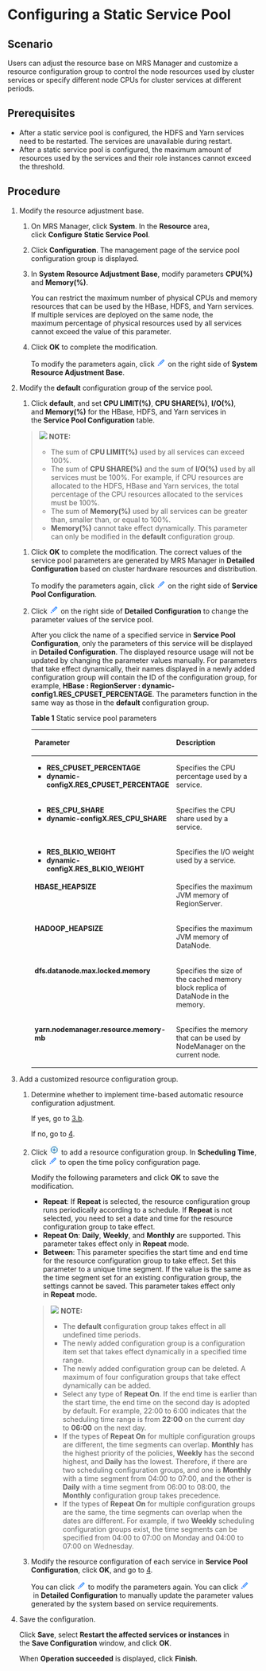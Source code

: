 # Configuring a Static Service Pool<a name="EN-US_TOPIC_0125376104"></a>

## Scenario<a name="section36446384185849"></a>

Users can adjust the resource base on MRS Manager and customize a resource configuration group to control the node resources used by cluster services or specify different node CPUs for cluster services at different periods.

## Prerequisites<a name="section41676267185911"></a>

-   After a static service pool is configured, the HDFS and Yarn services need to be restarted. The services are unavailable during restart.
-   After a static service pool is configured, the maximum amount of resources used by the services and their role instances cannot exceed the threshold.

## Procedure<a name="section1786339185927"></a>

1.  Modify the resource adjustment base.
    1.  On MRS Manager, click  **System**. In the **Resource** area, click **Configure** **Static Service Pool**.
    2.  Click  **Configuration**. The management page of the service pool configuration group is displayed.
    3.  In  **System Resource Adjustment Base**, modify parameters **CPU\(%\)**  and  **Memory\(%\)**.

        You can restrict the maximum number of physical CPUs and memory resources that can be used by the HBase, HDFS, and Yarn services. If multiple services are deployed on the same node, the maximum percentage of physical resources  used by all services cannot exceed the value of this parameter.

    4.  Click  **OK** to complete the modification.

        To modify the parameters again, click ![](figures/icon_mrs_clip.gif) on the right side of **System Resource Adjustment Base**.

2.  Modify the  **default**  configuration group of the service pool.

    1.  Click  **default**, and set **CPU LIMIT\(%\)**, **CPU SHARE\(%\)**, **I/O\(%\)**, and **Memory\(%\)** for the HBase, HDFS, and Yarn services in the **Service Pool Configuration**  table.

    >![](/images/icon-note.gif) **NOTE:**   
    >-   The sum of  **CPU LIMIT\(%\)**  used by all services can exceed 100%.  
    >-   The sum of  **CPU SHARE\(%\)** and the sum of **I/O\(%\)** used by all services must be 100%. For example, if CPU resources are allocated to the HDFS, HBase and Yarn services, the total percentage of the CPU resources allocated to the services must be 100%.  
    >-   The sum of  **Memory\(%\)** used by all services can be greater than, smaller than, or equal to 100%.  
    >-   **Memory\(%\)** cannot take effect dynamically. This parameter can only be modified in the **default**  configuration group.  

    1.  Click  **OK**  to complete the modification. The correct values of the service pool parameters are generated by MRS Manager in **Detailed Configuration** based on cluster hardware resources and distribution.

        To modify the parameters again, click ![](figures/icon_mrs_clip.gif) on the right side of **Service Pool Configuration**.

    2.  Click  ![](figures/icon_mrs_clip.gif) on the right side of **Detailed Configuration** to change the parameter values of the service pool.

        After you click the name of a specified service in  **Service Pool Configuration**, only the parameters of this service will be displayed in **Detailed Configuration**. The displayed resource usage will not be updated by changing the parameter values manually. For parameters that take effect dynamically, their names displayed in a newly added configuration group will contain the ID of the configuration group, for example, **HBase : RegionServer : dynamic-config1.RES\_CPUSET\_PERCENTAGE**. The parameters function in the same way as those in the **default**  configuration group.

        **Table  1**  Static service pool parameters

        <a name="table1090518719336"></a>
        <table><thead align="left"><tr id="row6120169419340"><th class="cellrowborder" valign="top" width="46.5%" id="mcps1.2.3.1.1"><p id="p5839019519340"><a name="p5839019519340"></a><a name="p5839019519340"></a><strong id="b4481984310443"><a name="b4481984310443"></a><a name="b4481984310443"></a>Parameter</strong></p>
        </th>
        <th class="cellrowborder" valign="top" width="53.5%" id="mcps1.2.3.1.2"><p id="p3198534019340"><a name="p3198534019340"></a><a name="p3198534019340"></a><strong id="b56923026175048"><a name="b56923026175048"></a><a name="b56923026175048"></a>Description</strong></p>
        </th>
        </tr>
        </thead>
        <tbody><tr id="row3085288319336"><td class="cellrowborder" valign="top" width="46.5%" headers="mcps1.2.3.1.1 "><a name="ul658374017505"></a><a name="ul658374017505"></a><ul id="ul658374017505"><li><strong id="b52474816175011"><a name="b52474816175011"></a><a name="b52474816175011"></a>RES_CPUSET_PERCENTAGE</strong></li><li><strong id="b35656696175011"><a name="b35656696175011"></a><a name="b35656696175011"></a>dynamic-configX.RES_CPUSET_PERCENTAGE</strong></li></ul>
        </td>
        <td class="cellrowborder" valign="top" width="53.5%" headers="mcps1.2.3.1.2 "><p id="p1503453917505"><a name="p1503453917505"></a><a name="p1503453917505"></a>Specifies the CPU percentage used by a service.</p>
        </td>
        </tr>
        <tr id="row1860108319336"><td class="cellrowborder" valign="top" width="46.5%" headers="mcps1.2.3.1.1 "><a name="ul2143459017505"></a><a name="ul2143459017505"></a><ul id="ul2143459017505"><li><strong id="b6459064175013"><a name="b6459064175013"></a><a name="b6459064175013"></a>RES_CPU_SHARE</strong></li><li><strong id="b45456916175013"><a name="b45456916175013"></a><a name="b45456916175013"></a>dynamic-configX.RES_CPU_SHARE</strong></li></ul>
        </td>
        <td class="cellrowborder" valign="top" width="53.5%" headers="mcps1.2.3.1.2 "><p id="p34797873175019"><a name="p34797873175019"></a><a name="p34797873175019"></a>Specifies the CPU share used by a service.</p>
        </td>
        </tr>
        <tr id="row3584786119336"><td class="cellrowborder" valign="top" width="46.5%" headers="mcps1.2.3.1.1 "><a name="ul1443452617505"></a><a name="ul1443452617505"></a><ul id="ul1443452617505"><li><strong id="b13996221175015"><a name="b13996221175015"></a><a name="b13996221175015"></a>RES_BLKIO_WEIGHT</strong></li><li><strong id="b31381297175015"><a name="b31381297175015"></a><a name="b31381297175015"></a>dynamic-configX.RES_BLKIO_WEIGHT</strong></li></ul>
        </td>
        <td class="cellrowborder" valign="top" width="53.5%" headers="mcps1.2.3.1.2 "><p id="p1923073817505"><a name="p1923073817505"></a><a name="p1923073817505"></a>Specifies the I/O weight used by a service.</p>
        </td>
        </tr>
        <tr id="row10594627174840"><td class="cellrowborder" valign="top" width="46.5%" headers="mcps1.2.3.1.1 "><p id="p39373602174841"><a name="p39373602174841"></a><a name="p39373602174841"></a><strong id="b18818098174841"><a name="b18818098174841"></a><a name="b18818098174841"></a>HBASE_HEAPSIZE</strong></p>
        </td>
        <td class="cellrowborder" valign="top" width="53.5%" headers="mcps1.2.3.1.2 "><p id="p47870965174841"><a name="p47870965174841"></a><a name="p47870965174841"></a>Specifies the maximum JVM memory of RegionServer.</p>
        </td>
        </tr>
        <tr id="row2128630419336"><td class="cellrowborder" valign="top" width="46.5%" headers="mcps1.2.3.1.1 "><p id="p9828983174854"><a name="p9828983174854"></a><a name="p9828983174854"></a><strong id="b21351989174854"><a name="b21351989174854"></a><a name="b21351989174854"></a>HADOOP_HEAPSIZE</strong></p>
        </td>
        <td class="cellrowborder" valign="top" width="53.5%" headers="mcps1.2.3.1.2 "><p id="p51789537174854"><a name="p51789537174854"></a><a name="p51789537174854"></a>Specifies the maximum JVM memory of DataNode.</p>
        </td>
        </tr>
        <tr id="row45613830102614"><td class="cellrowborder" valign="top" width="46.5%" headers="mcps1.2.3.1.1 "><p id="p3732754102614"><a name="p3732754102614"></a><a name="p3732754102614"></a><strong id="b54696199102622"><a name="b54696199102622"></a><a name="b54696199102622"></a>dfs.datanode.max.locked.memory</strong></p>
        </td>
        <td class="cellrowborder" valign="top" width="53.5%" headers="mcps1.2.3.1.2 "><p id="p33917654102614"><a name="p33917654102614"></a><a name="p33917654102614"></a>Specifies the size of the cached memory block replica of DataNode in the memory.</p>
        </td>
        </tr>
        <tr id="row470866661944"><td class="cellrowborder" valign="top" width="46.5%" headers="mcps1.2.3.1.1 "><p id="p55989681174848"><a name="p55989681174848"></a><a name="p55989681174848"></a><strong id="b34145081174848"><a name="b34145081174848"></a><a name="b34145081174848"></a>yarn.nodemanager.resource.memory-mb</strong></p>
        </td>
        <td class="cellrowborder" valign="top" width="53.5%" headers="mcps1.2.3.1.2 "><p id="p14288183174848"><a name="p14288183174848"></a><a name="p14288183174848"></a>Specifies the memory that can be used by NodeManager on the current node.</p>
        </td>
        </tr>
        </tbody>
        </table>

3.  Add a customized resource configuration group.
    1.  Determine whether to implement time-based automatic resource configuration adjustment.

        If yes, go to  [3.b](#li207277341970).

        If no, go to  [4](#li5675506119820).

    2.  <a name="li207277341970"></a>Click  ![](figures/icon_mrs_addsource.jpg) to add a resource configuration group. In **Scheduling Time**, click ![](figures/icon_mrs_clip.gif)  to open the time policy configuration page.

        Modify the following parameters and click **OK**  to save the modification.

        -   **Repeat**: If **Repeat** is selected, the resource configuration group runs periodically according to a schedule. If **Repeat** is not selected, you need to set a date and time for the resource configuration group to take effect.
        -   **Repeat On**: **Daily**, **Weekly**, and **Monthly**  are supported. This parameter takes effect only in **Repeat**  mode.
        -   **Between**: This parameter specifies the start time and end time for the resource configuration group to take effect. Set this parameter to a unique time segment. If the value is the same as the time segment set for an existing configuration group, the settings cannot be saved. This parameter takes effect only in **Repeat**  mode.

        >![](/images/icon-note.gif) **NOTE:**   
        >-   The  **default**  configuration group takes effect in all undefined time periods.  
        >-   The newly added configuration group is a configuration item set that takes effect dynamically in a specified time range.  
        >-   The newly added configuration group can be deleted. A maximum of four configuration groups that take effect dynamically can be added.  
        >-   Select any type of  **Repeat On**. If the end time is earlier than the start time, the end time on the second day is adopted by default. For example, 22:00 to 6:00 indicates that the scheduling time range is from **22:00** on the current day to **06:00**  on the next day.  
        >-   If the types of  **Repeat On** for multiple configuration groups are different, the time segments can overlap.  **Monthly**  has the highest priority of the policies,  **Weekly**  has the second highest, and  **Daily**  has the lowest. Therefore, if there are two scheduling configuration groups, and one is  **Monthly**  with a time segment from 04:00 to 07:00, and the other is  **Daily**  with a time segment from 06:00 to 08:00, the  **Monthly** configuration group takes precedence.  
        >-   If the types of  **Repeat On** for multiple configuration groups are the same, the time segments can overlap when the dates are different. For example, if two **Weekly**  scheduling configuration groups exist, the time segments can be specified from 04:00 to 07:00 on Monday and 04:00 to 07:00 on Wednesday.  

    3.  Modify the resource configuration of each service in  **Service Pool Configuration**, click **OK**, and go to [4](#li5675506119820).

        You can click  ![](figures/icon_mrs_clip.gif) to modify the parameters again. You can click ![](figures/icon_mrs_clip.gif) in **Detailed Configuration**  to manually update the parameter values generated by the system based on service requirements.

4.  <a name="li5675506119820"></a>Save the configuration.

    Click  **Save**, select **Restart the affected services or instances** in the **Save Configuration** window, and click **OK**.

    When  **Operation succeeded**  is displayed, click **Finish**.



